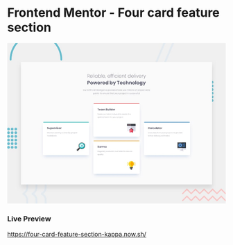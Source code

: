 # Frontend Mentor - Four card feature section

![Design preview for the Four card feature section coding challenge](./design/desktop-preview.jpg)

### Live Preview

https://four-card-feature-section-kappa.now.sh/
